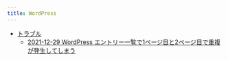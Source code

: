 ```yaml
---
title: WordPress
---
```



- [トラブル](./トラブル/index.md)
    - [2021-12-29 WordPress エントリー一覧で1ページ目と2ページ目で重複が発生してしまう](./../../../d/2021/12/29/WordPress_のエントリー一覧で1ページ目と2ページ目で重複が発生してしまう.md)




